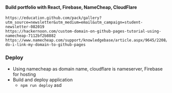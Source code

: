 #### Build portfolio with React, Firebase, NameCheap, CloudFlare
    https://education.github.com/pack/gallery?utm_source=newsletter&utm_medium=email&utm_campaign=student-newsletter-082019	
    https://hackernoon.com/custom-domain-on-github-pages-tutorial-using-namecheap-7112bf2b8882
    https://www.namecheap.com/support/knowledgebase/article.aspx/9645/2208/how-do-i-link-my-domain-to-github-pages
   
### Deploy
- Using namecheap as domain name, cloudflare is nameserver, Firebase for hosting
- Build and deploy application
   * `npm run deploy`
   asd
